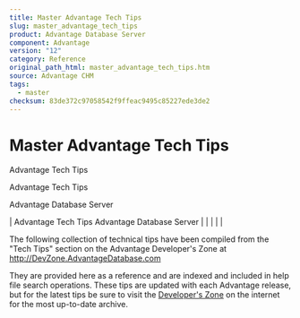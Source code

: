 ```yaml
---
title: Master Advantage Tech Tips
slug: master_advantage_tech_tips
product: Advantage Database Server
component: Advantage
version: "12"
category: Reference
original_path_html: master_advantage_tech_tips.htm
source: Advantage CHM
tags:
  - master
checksum: 83de372c97058542f9ffeac9495c85227ede3de2
---
```


# Master Advantage Tech Tips

Advantage Tech Tips

Advantage Tech Tips

Advantage Database Server

| Advantage Tech Tips  Advantage Database Server |  |  |  |  |

The following collection of technical tips have been compiled from the "Tech Tips" section on the Advantage Developer's Zone at <http://DevZone.AdvantageDatabase.com>

They are provided here as a reference and are indexed and included in help file search operations. These tips are updated with each Advantage release, but for the latest tips be sure to visit the [Developer's Zone](http://DevZone.AdvantageDatabase.com) on the internet for the most up-to-date archive.
